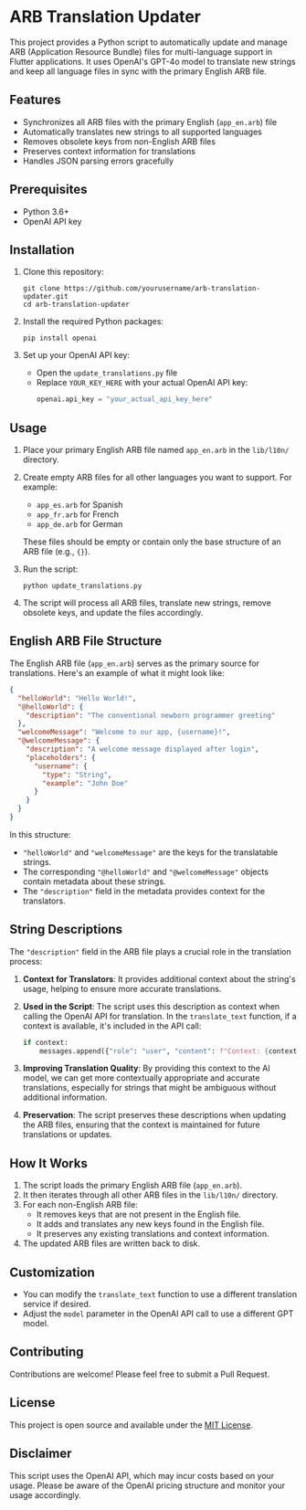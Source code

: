# ARB Translation Updater

This project provides a Python script to automatically update and manage ARB (Application Resource Bundle) files for multi-language support in Flutter applications. It uses OpenAI's GPT-4o model to translate new strings and keep all language files in sync with the primary English ARB file.

## Features

- Synchronizes all ARB files with the primary English (`app_en.arb`) file
- Automatically translates new strings to all supported languages
- Removes obsolete keys from non-English ARB files
- Preserves context information for translations
- Handles JSON parsing errors gracefully

## Prerequisites

- Python 3.6+
- OpenAI API key

## Installation

1. Clone this repository:
   ```
   git clone https://github.com/yourusername/arb-translation-updater.git
   cd arb-translation-updater
   ```

2. Install the required Python packages:
   ```
   pip install openai
   ```

3. Set up your OpenAI API key:
   - Open the `update_translations.py` file
   - Replace `YOUR_KEY_HERE` with your actual OpenAI API key:
     ```python
     openai.api_key = "your_actual_api_key_here"
     ```

## Usage

1. Place your primary English ARB file named `app_en.arb` in the `lib/l10n/` directory.

2. Create empty ARB files for all other languages you want to support. For example:
   - `app_es.arb` for Spanish
   - `app_fr.arb` for French
   - `app_de.arb` for German
   
   These files should be empty or contain only the base structure of an ARB file (e.g., `{}`).

3. Run the script:
   ```
   python update_translations.py
   ```

4. The script will process all ARB files, translate new strings, remove obsolete keys, and update the files accordingly.

## English ARB File Structure

The English ARB file (`app_en.arb`) serves as the primary source for translations. Here's an example of what it might look like:

```json
{
  "helloWorld": "Hello World!",
  "@helloWorld": {
    "description": "The conventional newborn programmer greeting"
  },
  "welcomeMessage": "Welcome to our app, {username}!",
  "@welcomeMessage": {
    "description": "A welcome message displayed after login",
    "placeholders": {
      "username": {
        "type": "String",
        "example": "John Doe"
      }
    }
  }
}
```

In this structure:
- `"helloWorld"` and `"welcomeMessage"` are the keys for the translatable strings.
- The corresponding `"@helloWorld"` and `"@welcomeMessage"` objects contain metadata about these strings.
- The `"description"` field in the metadata provides context for the translators.

## String Descriptions

The `"description"` field in the ARB file plays a crucial role in the translation process:

1. **Context for Translators**: It provides additional context about the string's usage, helping to ensure more accurate translations.

2. **Used in the Script**: The script uses this description as context when calling the OpenAI API for translation. In the `translate_text` function, if a context is available, it's included in the API call:

   ```python
   if context:
       messages.append({"role": "user", "content": f"Context: {context}"})
   ```

3. **Improving Translation Quality**: By providing this context to the AI model, we can get more contextually appropriate and accurate translations, especially for strings that might be ambiguous without additional information.

4. **Preservation**: The script preserves these descriptions when updating the ARB files, ensuring that the context is maintained for future translations or updates.

## How It Works

1. The script loads the primary English ARB file (`app_en.arb`).
2. It then iterates through all other ARB files in the `lib/l10n/` directory.
3. For each non-English ARB file:
   - It removes keys that are not present in the English file.
   - It adds and translates any new keys found in the English file.
   - It preserves any existing translations and context information.
4. The updated ARB files are written back to disk.

## Customization

- You can modify the `translate_text` function to use a different translation service if desired.
- Adjust the `model` parameter in the OpenAI API call to use a different GPT model.

## Contributing

Contributions are welcome! Please feel free to submit a Pull Request.

## License

This project is open source and available under the [MIT License](LICENSE).

## Disclaimer

This script uses the OpenAI API, which may incur costs based on your usage. Please be aware of the OpenAI pricing structure and monitor your usage accordingly.